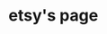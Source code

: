 # etsy's page
<meta name="keyoxide" content="https://keyoxide.org/aspe:keyoxide.org:RNX4QRHFIGXVOREJ6T5K7G72NI">
